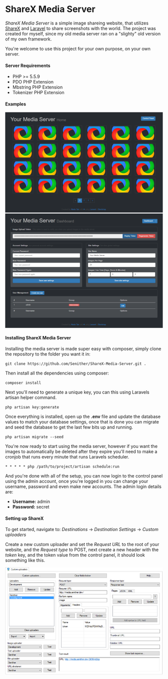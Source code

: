 ShareX Media Server
===================

*ShareX Media Server* is a simple image shareing website, that utilizes [ShareX](https://getsharex.com/) and [Laravel](http://laravel.com/) to share screenshots with the world. The project was created for myself, since my old media server ran on a "slighty" old version of my own framework.

You're welcome to use this project for your own purpose, on your own server.

#### Server Requirements

 - PHP >= 5.5.9
 - PDO PHP Extension
 - Mbstring PHP Extension
 - Tokenizer PHP Extension

#### Examples

![ShareX Media Server - Homepage](ShareX-example-home.png "ShareX Media Server - Homepage")
![ShareX Media Server - Control Panel](ShareX-example-cp.png "ShareX Media Server - Control Panel")

#### Installing ShareX Media Server

Installing the media server is made super easy with composer, simply clone the repository to the folder you want it in:

    git clone https://github.com/Senither/ShareX-Media-Server.git .

Then install all the dependencies using composer:

    composer install

Next you'll need to generate a unique key, you can this using Laravels artisan helper command.

    php artisan key:generate

Once everything is installed, open up the **.env** file and update the database values to match your database settings, once that is done you can migrate and seed the database to get the last few bits up and running.

    php artisan migrate --seed

You're now ready to start using the media server, however if you want the images to automatically be deleted after they expire you'll need to make a cronjob that runs every minute that runs Laravels scheduler.

    * * * * * php /path/to/project/artisan schedule:run

And you're done with all of the setup, you can now login to the control panel using the admin account, once you're logged in you can change your username, password and even make new accounts.
The admin login details are:

 * __Username:__ admin
 * __Password:__ secret

#### Setting up ShareX

To get started, navigate to: *Destinations* -> *Destination Settings* -> *Custom uploaders*

Create a new custom uploader and set the *Request URL* to the root of your website, and the _Request type_ to POST, next create a new header with the _token_ key, and the token value from the control panel, it should look something like this. 

![ShareX Custom Uploaders page](ShareX-custom-uploaders-page.png "ShareX Custom Uploaders page")
